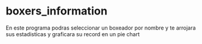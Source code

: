 # boxers_information

En este programa podras seleccionar un boxeador por nombre y te arrojara sus estadisticas y graficara su record en un pie chart 
